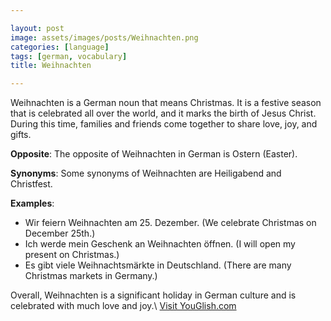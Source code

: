 ```yaml
---

layout: post
image: assets/images/posts/Weihnachten.png
categories: [language]
tags: [german, vocabulary]
title: Weihnachten

---
```


Weihnachten is a German noun that means Christmas. It is a festive season that is celebrated all over the world, and it marks the birth of Jesus Christ. During this time, families and friends come together to share love, joy, and gifts.

**Opposite**: The opposite of Weihnachten in German is Ostern (Easter).

**Synonyms**: Some synonyms of Weihnachten are Heiligabend and Christfest.

**Examples**: 

- Wir feiern Weihnachten am 25. Dezember. (We celebrate Christmas on December 25th.)
- Ich werde mein Geschenk an Weihnachten öffnen. (I will open my present on Christmas.)
- Es gibt viele Weihnachtsmärkte in Deutschland. (There are many Christmas markets in Germany.)

Overall, Weihnachten is a significant holiday in German culture and is celebrated with much love and joy.\ <a id="yg-widget-0" class="youglish-widget" data-query="Weihnachten" data-lang="german" data-components="8412" data-auto-start="0" data-bkg-color="theme_light" data-title="How%20to%20pronounce%20Weihnachten%20in%20German"  rel="nofollow" href="https://youglish.com">Visit YouGlish.com</a><script async src="https://youglish.com/public/emb/widget.js" charset="utf-8"></script>